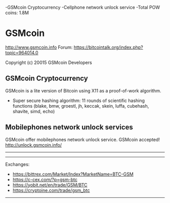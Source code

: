 -GSMcoin Cryptocurrency
-Cellphone network unlock service
-Total POW coins: 1.8M


GSMcoin 
================================

http://www.gsmcoin.info
Forum: https://bitcointalk.org/index.php?topic=964014.0

Copyright (c) 20015 GSMcoin Developers

GSMcoin Cryptocurrency
----------------

GSMcoin is a lite version of Bitcoin using X11 as a proof-of-work algorithm.
 - Super secure hashing algorithm: 11 rounds of scientific hashing functions (blake, bmw, groestl, jh, keccak, skein, luffa, cubehash, shavite, simd, echo)

Mobilephones network unlock services
-------------------
  
GSMcoin offer mobilephones network unlock service. 
GSMcoin accepted!
  http://unlock.gsmcoin.info/

-------------------


-------------------
  Exchanges:
- https://bittrex.com/Market/Index?MarketName=BTC-GSM
- https://c-cex.com/?p=gsm-btc
- https://yobit.net/en/trade/GSM/BTC
- https://cryptoine.com/trade/gsm_btc



-------------------

